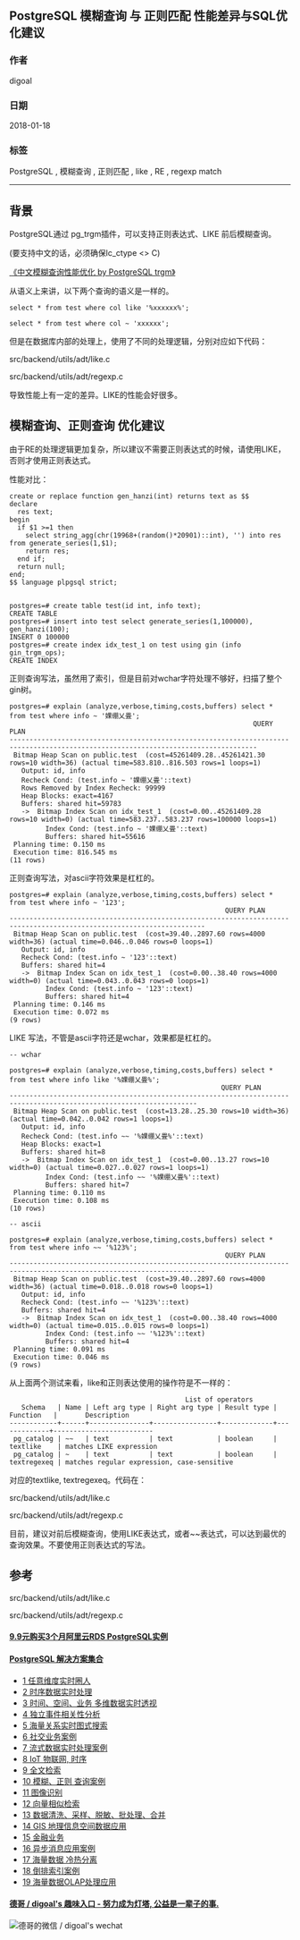 ## PostgreSQL 模糊查询 与 正则匹配 性能差异与SQL优化建议     
                                                   
### 作者                                                   
digoal                                                   
                                                   
### 日期                                                   
2018-01-18                                                 
                                                   
### 标签                                                   
PostgreSQL , 模糊查询 , 正则匹配 , like , RE , regexp match                       
                                                   
----                                                   
                                                   
## 背景                        
PostgreSQL通过 pg_trgm插件，可以支持正则表达式、LIKE 前后模糊查询。   
   
(要支持中文的话，必须确保lc_ctype <> C)   
   
[《中文模糊查询性能优化 by PostgreSQL trgm》](../201605/20160506_02.md)     
   
从语义上来讲，以下两个查询的语义是一样的。   
   
```   
select * from test where col like '%xxxxxx%';   
   
select * from test where col ~ 'xxxxxx';   
```   
   
但是在数据库内部的处理上，使用了不同的处理逻辑，分别对应如下代码：   
   
   
src/backend/utils/adt/like.c   
   
src/backend/utils/adt/regexp.c   
   
导致性能上有一定的差异。LIKE的性能会好很多。   
   
## 模糊查询、正则查询 优化建议   
由于RE的处理逻辑更加复杂，所以建议不需要正则表达式的时候，请使用LIKE，否则才使用正则表达式。   
   
性能对比：   
   
```   
create or replace function gen_hanzi(int) returns text as $$     
declare     
  res text;     
begin     
  if $1 >=1 then     
    select string_agg(chr(19968+(random()*20901)::int), '') into res from generate_series(1,$1);     
    return res;     
  end if;     
  return null;     
end;     
$$ language plpgsql strict;     
   
   
postgres=# create table test(id int, info text);   
CREATE TABLE   
postgres=# insert into test select generate_series(1,100000), gen_hanzi(100);   
INSERT 0 100000   
postgres=# create index idx_test_1 on test using gin (info gin_trgm_ops);   
CREATE INDEX   
```   
   
正则查询写法，虽然用了索引，但是目前对wchar字符处理不够好，扫描了整个gin树。   
   
```   
postgres=# explain (analyze,verbose,timing,costs,buffers) select * from test where info ~ '婐绷乂畳';   
                                                             QUERY PLAN                                                                
------------------------------------------------------------------------------------------------------------------------------------   
 Bitmap Heap Scan on public.test  (cost=45261409.28..45261421.30 rows=10 width=36) (actual time=583.810..816.503 rows=1 loops=1)   
   Output: id, info   
   Recheck Cond: (test.info ~ '婐绷乂畳'::text)   
   Rows Removed by Index Recheck: 99999   
   Heap Blocks: exact=4167   
   Buffers: shared hit=59783   
   ->  Bitmap Index Scan on idx_test_1  (cost=0.00..45261409.28 rows=10 width=0) (actual time=583.237..583.237 rows=100000 loops=1)   
         Index Cond: (test.info ~ '婐绷乂畳'::text)   
         Buffers: shared hit=55616   
 Planning time: 0.150 ms   
 Execution time: 816.545 ms   
(11 rows)   
```   
   
正则查询写法，对ascii字符效果是杠杠的。   
   
```   
postgres=# explain (analyze,verbose,timing,costs,buffers) select * from test where info ~ '123';   
                                                      QUERY PLAN                                                          
-----------------------------------------------------------------------------------------------------------------------   
 Bitmap Heap Scan on public.test  (cost=39.40..2897.60 rows=4000 width=36) (actual time=0.046..0.046 rows=0 loops=1)   
   Output: id, info   
   Recheck Cond: (test.info ~ '123'::text)   
   Buffers: shared hit=4   
   ->  Bitmap Index Scan on idx_test_1  (cost=0.00..38.40 rows=4000 width=0) (actual time=0.043..0.043 rows=0 loops=1)   
         Index Cond: (test.info ~ '123'::text)   
         Buffers: shared hit=4   
 Planning time: 0.146 ms   
 Execution time: 0.072 ms   
(9 rows)   
```   
   
   
LIKE 写法，不管是ascii字符还是wchar，效果都是杠杠的。   
   
```   
-- wchar   
   
postgres=# explain (analyze,verbose,timing,costs,buffers) select * from test where info like '%婐绷乂畳%';   
                                                     QUERY PLAN                                                         
---------------------------------------------------------------------------------------------------------------------   
 Bitmap Heap Scan on public.test  (cost=13.28..25.30 rows=10 width=36) (actual time=0.042..0.042 rows=1 loops=1)   
   Output: id, info   
   Recheck Cond: (test.info ~~ '%婐绷乂畳%'::text)   
   Heap Blocks: exact=1   
   Buffers: shared hit=8   
   ->  Bitmap Index Scan on idx_test_1  (cost=0.00..13.27 rows=10 width=0) (actual time=0.027..0.027 rows=1 loops=1)   
         Index Cond: (test.info ~~ '%婐绷乂畳%'::text)   
         Buffers: shared hit=7   
 Planning time: 0.110 ms   
 Execution time: 0.108 ms   
(10 rows)   
   
-- ascii   
   
postgres=# explain (analyze,verbose,timing,costs,buffers) select * from test where info ~~ '%123%';   
                                                      QUERY PLAN                                                          
-----------------------------------------------------------------------------------------------------------------------   
 Bitmap Heap Scan on public.test  (cost=39.40..2897.60 rows=4000 width=36) (actual time=0.018..0.018 rows=0 loops=1)   
   Output: id, info   
   Recheck Cond: (test.info ~~ '%123%'::text)   
   Buffers: shared hit=4   
   ->  Bitmap Index Scan on idx_test_1  (cost=0.00..38.40 rows=4000 width=0) (actual time=0.015..0.015 rows=0 loops=1)   
         Index Cond: (test.info ~~ '%123%'::text)   
         Buffers: shared hit=4   
 Planning time: 0.091 ms   
 Execution time: 0.046 ms   
(9 rows)   
```   
   
从上面两个测试来看，like和正则表达使用的操作符是不一样的：   
   
```   
                                            List of operators   
   Schema   | Name | Left arg type | Right arg type | Result type |  Function   |       Description          
------------+------+---------------+----------------+-------------+-------------+-------------------------   
 pg_catalog | ~~   | text          | text           | boolean     | textlike    | matches LIKE expression   
 pg_catalog | ~    | text          | text           | boolean     | textregexeq | matches regular expression, case-sensitive   
```   
   
对应的textlike, textregexeq。代码在：   
   
src/backend/utils/adt/like.c   
   
src/backend/utils/adt/regexp.c   
   
目前，建议对前后模糊查询，使用LIKE表达式，或者~~表达式，可以达到最优的查询效果。不要使用正则表达式的写法。   
   
   
## 参考   
src/backend/utils/adt/like.c   
   
src/backend/utils/adt/regexp.c   
  
  
  
  
  
  
  
  
  
  
  
  
  
  
  
  
  
  
  
  
  
  
  
  
  
  
  
  
  
  
  
  
  
  
  
  
  
  
  
  
  
  
  
  
  
#### [9.9元购买3个月阿里云RDS PostgreSQL实例](https://www.aliyun.com/database/postgresqlactivity "57258f76c37864c6e6d23383d05714ea")
  
  
#### [PostgreSQL 解决方案集合](https://yq.aliyun.com/topic/118 "40cff096e9ed7122c512b35d8561d9c8")
- [1 任意维度实时圈人](https://yq.aliyun.com/topic/118 "40cff096e9ed7122c512b35d8561d9c8")
- [2 时序数据实时处理](https://yq.aliyun.com/topic/118 "40cff096e9ed7122c512b35d8561d9c8")
- [3 时间、空间、业务 多维数据实时透视](https://yq.aliyun.com/topic/118 "40cff096e9ed7122c512b35d8561d9c8")
- [4 独立事件相关性分析](https://yq.aliyun.com/topic/118 "40cff096e9ed7122c512b35d8561d9c8")
- [5 海量关系实时图式搜索](https://yq.aliyun.com/topic/118 "40cff096e9ed7122c512b35d8561d9c8")
- [6 社交业务案例](https://yq.aliyun.com/topic/118 "40cff096e9ed7122c512b35d8561d9c8")
- [7 流式数据实时处理案例](https://yq.aliyun.com/topic/118 "40cff096e9ed7122c512b35d8561d9c8")
- [8 IoT 物联网, 时序](https://yq.aliyun.com/topic/118 "40cff096e9ed7122c512b35d8561d9c8")
- [9 全文检索](https://yq.aliyun.com/topic/118 "40cff096e9ed7122c512b35d8561d9c8")
- [10 模糊、正则 查询案例](https://yq.aliyun.com/topic/118 "40cff096e9ed7122c512b35d8561d9c8")
- [11 图像识别](https://yq.aliyun.com/topic/118 "40cff096e9ed7122c512b35d8561d9c8")
- [12 向量相似检索](https://yq.aliyun.com/topic/118 "40cff096e9ed7122c512b35d8561d9c8")
- [13 数据清洗、采样、脱敏、批处理、合并](https://yq.aliyun.com/topic/118 "40cff096e9ed7122c512b35d8561d9c8")
- [14 GIS 地理信息空间数据应用](https://yq.aliyun.com/topic/118 "40cff096e9ed7122c512b35d8561d9c8")
- [15 金融业务](https://yq.aliyun.com/topic/118 "40cff096e9ed7122c512b35d8561d9c8")
- [16 异步消息应用案例](https://yq.aliyun.com/topic/118 "40cff096e9ed7122c512b35d8561d9c8")
- [17 海量数据 冷热分离](https://yq.aliyun.com/topic/118 "40cff096e9ed7122c512b35d8561d9c8")
- [18 倒排索引案例](https://yq.aliyun.com/topic/118 "40cff096e9ed7122c512b35d8561d9c8")
- [19 海量数据OLAP处理应用](https://yq.aliyun.com/topic/118 "40cff096e9ed7122c512b35d8561d9c8")
  
  
#### [德哥 / digoal's 趣味入口 - 努力成为灯塔, 公益是一辈子的事.](https://github.com/digoal/blog/blob/master/README.md "22709685feb7cab07d30f30387f0a9ae")
  
  
![德哥的微信 / digoal's wechat](../pic/digoal_weixin.jpg "f7ad92eeba24523fd47a6e1a0e691b59")
  

